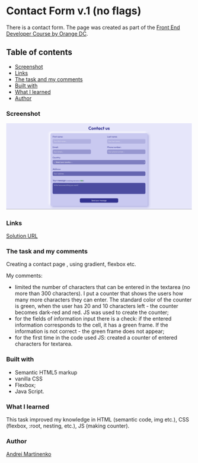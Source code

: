 # Contact Form v.1 (no flags)

There is a contact form. The page was created as part of the [Front End Developer Course by Orange DC](https://digitalcenter.orange.md/).

## Table of contents
- [Screenshot](#screenshot)
- [Links](#links)
- [The task and my comments](#the-task-and-my-comments)
- [Built with](#built-with)
- [What I learned](#what-i-learned)
- [Author](#author)

### Screenshot

![](./images/screenshot.png)

### Links

[Solution URL](https://axinitm.github.io/ODC-Contact-form/)

### The task and my comments

Creating a contact page , using gradient, flexbox etc.

My comments:
- limited the number of characters that can be entered in the textarea (no more than 300 characters). I put a counter that shows the users how many more characters they can enter. The standard color of the counter is green, when the user has 20 and 10 characters left - the counter becomes dark-red and red. JS was used to create the counter;
- for the fields of information input there is a check: if the entered information corresponds to the cell, it has a green frame. If the information is not correct - the green frame does not appear;
- for the first time in the code used JS: created a counter of entered characters for textarea.

### Built with

- Semantic HTML5 markup
- vanilla CSS
- Flexbox;
- Java Script.

### What I learned

This task improved my knowledge in HTML (semantic code, img etc.), CSS (flexbox, :root, nesting,  etc.), JS (making counter).

### Author

[Andrei Martinenko](https://github.com/AxinitM)
